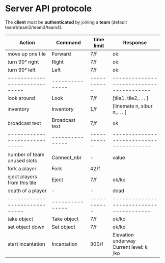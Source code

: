 # Server API protocole

The **client** must be **authenticated** by joining a **team** (default team1/team2/team3/team4).


| Action                       | Command        | time limit | Response                                |
|------------------------------|----------------|------------|-----------------------------------------|
| move up one tile             | Forward        | 7/f        | ok                                      |
| turn 90° right               | Right          | 7/f        | ok                                      |
| turn 90° left                | Left           | 7/f        | ok                                      |
| -----------------------------| ---------------| -----------| ----------------------------------------|
| look around                  | Look           | 7/f        | [tile1, tile2,. . . ]                   |
| inventory                    | Inventory      | 1/f        | [linemate n, sibur n,. . . ]            |
| broadcast text               | Broadcast text | 7/f        | ok                                      |
| -----------------------------| ---------------| -----------| ----------------------------------------|
| number of team unused slots  | Connect_nbr    | -          | value                                   |
| fork a player                | Fork           | 42/f       |                                         |
| eject players from this tile | Eject          | 7/f        | ok/ko                                   |
| death of a player            | -              | -          | dead                                    |
| -----------------------------| ---------------| -----------| ----------------------------------------|
| take object                  | Take object    | 7/f        | ok/ko                                   |
| set object down              | Set object     | 7/f        | ok/ko                                   |
| start incantation            | Incantation    | 300/f      | Elevation underway <br> Current level: *k* <br>/ko |
